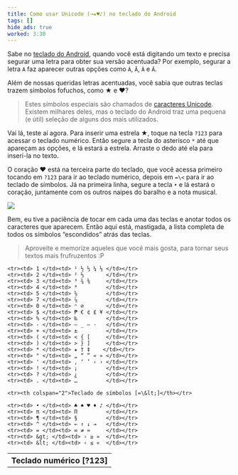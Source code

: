 ```yaml
---
title: Como usar Unicode (→★♥♪) no teclado do Android
tags: []
hide_ads: true
worked: 3:30
---
```


<style>
    #unicodes th {
        font-size: 110%;
    }
    #unicodes td {
        padding: 10px 20px;
        font-size: 150%;
        word-spacing: 0.6em;
    }
    #unicodes td:first-child {
        text-align: center;
    }
</style>

Sabe no [teclado do Android](https://play.google.com/store/apps/details?id=com.google.android.inputmethod.latin&hl=pt), quando você está digitando um texto e precisa segurar uma letra para obter sua versão acentuada? Por exemplo, segurar a letra `A` faz aparecer outras opções como `Á`, `Ã`, `À` e `Â`.

Além de nossas queridas letras acentuadas, você sabia que outras teclas trazem símbolos fofuchos, como ★ e ♥?

> Estes símbolos especiais são chamados de [caracteres Unicode](http://pt.wikipedia.org/wiki/Unicode). Existem milhares deles, mas o teclado do Android traz uma pequena (e útil) seleção de alguns dos mais utilizados.

Vai lá, teste aí agora. Para inserir uma estrela ★, toque na tecla `?123` para acessar o teclado numérico. Então segure a tecla do asterisco `*` até que apareçam as opções, e lá estará a estrela. Arraste o dedo até ela para inseri-la no texto.

O coração ♥ está na terceira parte do teclado, que você acessa primeiro tocando em `?123` para ir ao teclado numérico, depois em `=\<` para ir ao teclado de símbolos. Já na primeira linha, segure a tecla `•` e lá estará o coração, juntamente com os outros naipes do baralho e a nota musical.

<!-- http://gifmaker.me, canvas: 268x477, speed: 1000ms -->

![](http://aurelio.net/img/blog/unicode-android.gif)

Bem, eu tive a paciência de tocar em cada uma das teclas e anotar todos os caracteres que aparecem. Então aqui está, mastigada, a lista completa de todos os símbolos “escondidos” atrás das teclas.

> Aproveite e memorize aqueles que você mais gosta, para tornar seus textos mais frufruzentos :P

<table id="unicodes" class="tableborder">
    <tr><th colspan="2">Teclado numérico [?123]</th></tr>

    <tr><td> 1 </td><td> ¹ ½ ⅓ ¼ ⅛ </td></tr>
    <tr><td> 2 </td><td> ² ⅔       </td></tr>
    <tr><td> 3 </td><td> ³ ¾ ⅜     </td></tr>
    <tr><td> 4 </td><td> ⁴         </td></tr>
    <tr><td> 5 </td><td> ⅝         </td></tr>
    <tr><td> 7 </td><td> ⅞         </td></tr>
    <tr><td> 0 </td><td> ⁿ ∅       </td></tr>
    <tr><td> $ </td><td> ₱ € ¢ £ ¥ </td></tr>
    <tr><td> % </td><td> ‰         </td></tr>
    <tr><td> - </td><td> — _ – ·   </td></tr>
    <tr><td> + </td><td> ±         </td></tr>
    <tr><td> ( </td><td> < { [     </td></tr>
    <tr><td> ) </td><td> > } ]     </td></tr>
    <tr><td> * </td><td> ★ † ‡    </td></tr>
    <tr><td> " </td><td> „ “ ” « » </td></tr>
    <tr><td> ' </td><td> ‚ ‘ ’ ‹ › </td></tr>
    <tr><td> ! </td><td> ¡         </td></tr>
    <tr><td> ? </td><td> ¿         </td></tr>
    <tr><td> . </td><td> …         </td></tr>

    <tr><th colspan="2">Teclado de símbolos [=\&lt;]</th></tr>

    <tr><td> • </td><td> ♣ ♠ ♥ ♦ ♪ </td></tr>
    <tr><td> π </td><td> Π         </td></tr>
    <tr><td> ¶ </td><td> §         </td></tr>
    <tr><td> ^ </td><td> ← ↑ ↓ →   </td></tr>
    <tr><td> = </td><td> ∞ ≠ ≈     </td></tr>
    <tr><td> &gt; </td><td> › ≥ »  </td></tr>
    <tr><td> &lt; </td><td> ‹ ≤ «  </td></tr>
</table>
